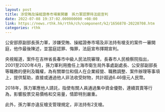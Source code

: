```yaml
---
layout: post
title: 涉受賄及操縱證券市場案開審　孫力軍認罪待法庭宣判
date: 2022-07-08 19:37:02.000000000 +08:00
link: https://news.rthk.hk/rthk/ch/component/k2/1656878-20220708.htm
categories: rthk
---
```


公安部原副部長孫力軍，涉嫌受賄、操縱證券市場及非法持有槍支的案件一審開庭，他作最後陳述，並當庭認罪、悔罪，法庭宣布擇期宣判。

央視報道，案件在吉林省長春市中級人民法院審理，長春市人民檢察院指出，2001至2020年4月，孫力軍利用擔任上海市衛生局外事處副處長、公安部副部長等職務的便利及職權，為有關單位和個人在企業經營、職務調整、案件辦理等事項上，提供幫助，直接或通過他人非法收受財物，共計超過6.46億元人民幣。

2018年，孫力軍應他人請託，指使有關人員通過集中資金優勢，連續買賣等行為，影響股票交易價格和交易量，情節特別嚴重。

此外，孫力軍亦違反槍支管理規定，非法持有2支槍。
